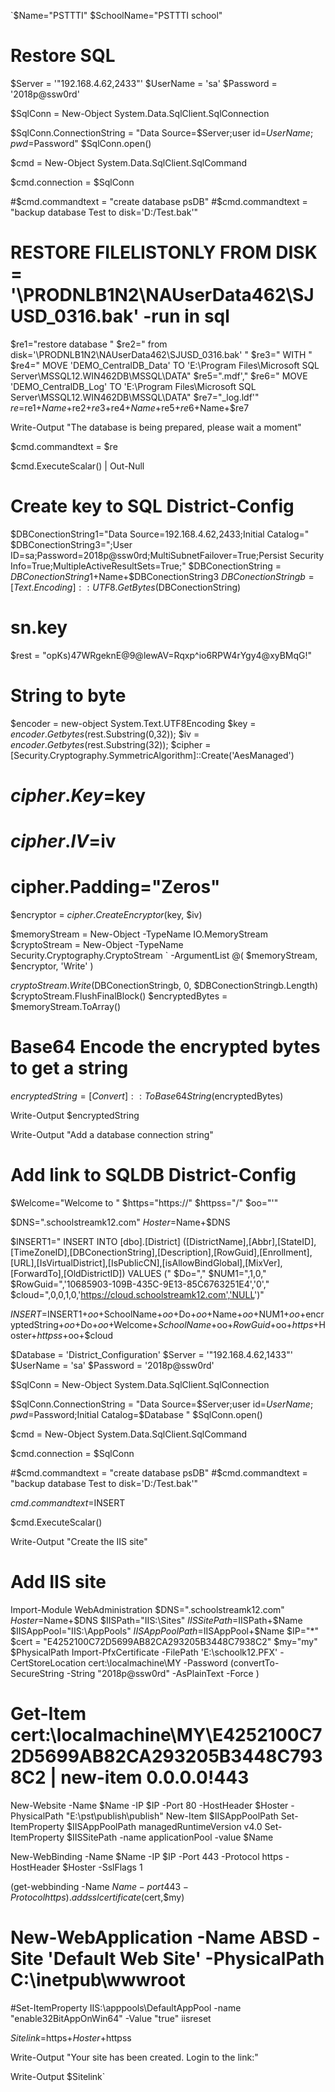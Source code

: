 `$Name="PSTTTI"
$SchoolName="PSTTTI school"






# Restore SQL
$Server     = '"192.168.4.62,2433"'
$UserName   = 'sa'
$Password   = '2018p@ssw0rd'

$SqlConn = New-Object System.Data.SqlClient.SqlConnection

$SqlConn.ConnectionString = "Data Source=$Server;user id=$UserName;pwd=$Password"
$SqlConn.open()

$cmd = New-Object System.Data.SqlClient.SqlCommand

$cmd.connection = $SqlConn

#$cmd.commandtext = "create database psDB"
#$cmd.commandtext = "backup database Test to disk='D:/Test.bak'"
#  RESTORE FILELISTONLY FROM DISK = '\\PRODNLB1N2\NAUserData462\SJUSD_0316.bak'  -run in sql


$re1="restore database "
$re2=" from disk='\\PRODNLB1N2\NAUserData462\SJUSD_0316.bak' "
$re3=" WITH "
$re4=" MOVE 'DEMO_CentralDB_Data' TO 'E:\Program Files\Microsoft SQL Server\MSSQL12.WIN462DB\MSSQL\DATA\"
$re5=".mdf',"
$re6=" MOVE 'DEMO_CentralDB_Log' TO 'E:\Program Files\Microsoft SQL Server\MSSQL12.WIN462DB\MSSQL\DATA\"
$re7="_log.ldf'"
$re=$re1+$Name+$re2+$re3+$re4+$Name+$re5+$re6+$Name+$re7

Write-Output "The database is being prepared, please wait a moment" 

$cmd.commandtext = $re


$cmd.ExecuteScalar() | Out-Null









# Create key to SQL District-Config

$DBConectionString1="Data Source=192.168.4.62,2433;Initial Catalog="
$DBConectionString3=";User ID=sa;Password=2018p@ssw0rd;MultiSubnetFailover=True;Persist Security Info=True;MultipleActiveResultSets=True;"
$DBConectionString = $DBConectionString1+$Name+$DBConectionString3
$DBConectionStringb = [Text.Encoding]::UTF8.GetBytes($DBConectionString)
# sn.key
$rest = "opKs)47WRgeknE@9@lewAV=Rqxp^io6RPW4rYgy4@xyBMqG!"
# String to byte
$encoder = new-object System.Text.UTF8Encoding
$key =  $encoder.Getbytes($rest.Substring(0,32));
$iv =  $encoder.Getbytes($rest.Substring(32));
$cipher = [Security.Cryptography.SymmetricAlgorithm]::Create('AesManaged')
# $cipher.Key=$key
# $cipher.IV=$iv
# cipher.Padding="Zeros"
$encryptor = $cipher.CreateEncryptor($key, $iv)

$memoryStream = New-Object -TypeName IO.MemoryStream
$cryptoStream = New-Object -TypeName Security.Cryptography.CryptoStream ` -ArgumentList @( $memoryStream, $encryptor, 'Write' )

$cryptoStream.Write($DBConectionStringb, 0, $DBConectionStringb.Length)
$cryptoStream.FlushFinalBlock()
$encryptedBytes = $memoryStream.ToArray()

# Base64 Encode the encrypted bytes to get a string
$encryptedString = [Convert]::ToBase64String($encryptedBytes)


Write-Output $encryptedString

Write-Output "Add a database connection string"


# Add link to SQLDB District-Config

$Welcome="Welcome to "
$https="https://"
$httpss="/"
$oo="'"

$DNS=".schoolstreamk12.com"
$Hoster =$Name+$DNS

$INSERT1=" INSERT INTO [dbo].[District] ([DistrictName],[Abbr],[StateID],[TimeZoneID],[DBConectionString],[Description],[RowGuid],[Enrollment],[URL],[IsVirtualDistrict],[IsPublicCN],[isAllowBindGlobal],[MixVer],[ForwardTo],[OldDistrictID]) VALUES ("
$Do=","
$NUM1=",1,0,"
$RowGuid=",'10685903-109B-435C-9E13-85C6763251E4','0',"
$cloud=",0,0,1,0,'https://cloud.schoolstreamk12.com','NULL')"

$INSERT=$INSERT1+$oo+$SchoolName+$oo+$Do+$oo+$Name+$oo+$NUM1+$oo+$encryptedString+$oo+$Do+$oo+$Welcome+$SchoolName+$oo+$RowGuid+$oo+$https+$Hoster+$httpss+$oo+$cloud


$Database  = 'District_Configuration'
$Server     = '"192.168.4.62,1433"'
$UserName   = 'sa'
$Password   = '2018p@ssw0rd'

$SqlConn = New-Object System.Data.SqlClient.SqlConnection

$SqlConn.ConnectionString = "Data Source=$Server;user id=$UserName;pwd=$Password;Initial Catalog=$Database "
$SqlConn.open()

$cmd = New-Object System.Data.SqlClient.SqlCommand

$cmd.connection = $SqlConn

#$cmd.commandtext = "create database psDB"
#$cmd.commandtext = "backup database Test to disk='D:/Test.bak'"

$cmd.commandtext =$INSERT

$cmd.ExecuteScalar()













Write-Output "Create the IIS site"


# Add IIS site
Import-Module WebAdministration
$DNS=".schoolstreamk12.com"
$Hoster =$Name+$DNS
$IISPath="IIS:\Sites\"
$IISSitePath=$IISPath+$Name
$IISAppPool="IIS:\AppPools\"
$IISAppPoolPath=$IISAppPool+$Name
$IP="*" 
$cert = "E4252100C72D5699AB82CA293205B3448C7938C2"
$my="my"
$PhysicalPath
Import-PfxCertificate -FilePath 'E:\schoolk12.PFX' -CertStoreLocation cert:\localmachine\MY -Password (convertTo-SecureString -String "2018p@ssw0rd" -AsPlainText -Force )
# Get-Item cert:\localmachine\MY\E4252100C72D5699AB82CA293205B3448C7938C2 | new-item 0.0.0.0!443
New-Website -Name $Name -IP $IP  -Port 80  -HostHeader $Hoster -PhysicalPath "E:\pst\publish\publish"
New-Item $IISAppPoolPath
Set-ItemProperty $IISAppPoolPath managedRuntimeVersion v4.0
Set-ItemProperty $IISSitePath -name applicationPool -value $Name

New-WebBinding -Name $Name -IP $IP -Port 443 -Protocol https -HostHeader $Hoster  -SslFlags 1

(get-webbinding -Name $Name -port 443  -Protocol https).addsslcertificate($cert,$my)
# New-WebApplication -Name ABSD -Site 'Default Web Site' -PhysicalPath C:\inetpub\wwwroot
#Set-ItemProperty IIS:\apppools\DefaultAppPool -name "enable32BitAppOnWin64" -Value "true"
iisreset


$Sitelink=$https+$Hoster+$httpss

Write-Output "Your site has been created. Login to the link:" 

Write-Output $Sitelink`